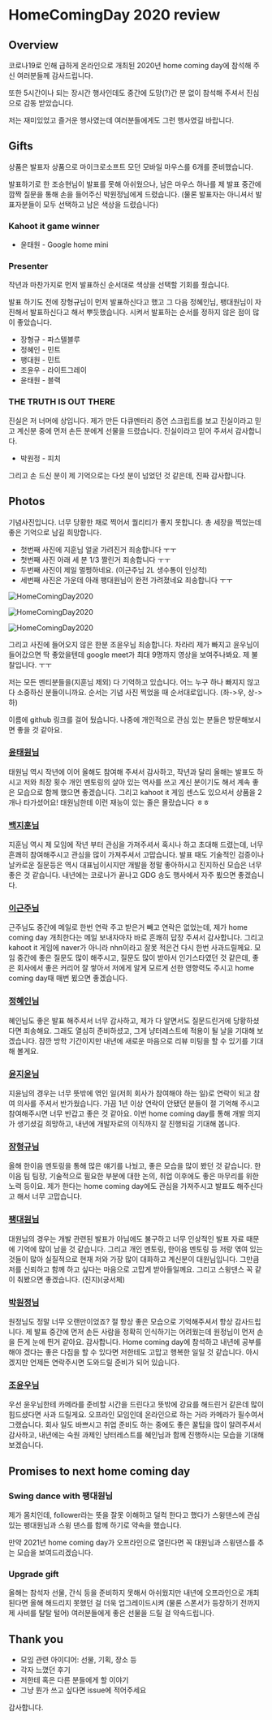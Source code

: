 # HomeComingDay 2020 review

## Overview

코로나19로 인해 급하게 온라인으로 개최된 2020년 home coming day에 참석해 주신 여러분들께 감사드립니다.

또한 5시간이나 되는 장시간 행사인데도 중간에 도망(?)간 분 없이 참석해 주셔서 진심으로 감동 받았습니다.

저는 재미있었고 즐거운 행사였는데 여러분들에게도 그런 행사였길 바랍니다.

## Gifts

상품은 발표자 상품으로 마이크로소프트 모던 모바일 마우스를 6개를 준비했습니다.

발표하기로 한 조승현님이 발표를 못해 아쉬웠으나, 남은 마우스 하나를 제 발표 중간에 깜짝 질문을 통해 손을 들어주신 박원정님에게 드렸습니다. (물론 발표자는 아니셔서 발표자분들이 모두 선택하고 남은 색상을 드렸습니다)

### Kahoot it game winner

- 윤태원 - Google home mini

### Presenter

작년과 마찬가지로 먼저 발표하신 순서대로 색상을 선택할 기회를 줬습니다.

발표 하기도 전에 장형규님이 먼저 발표하신다고 했고 그 다음 정혜인님, 팽대원님이 자진해서 발표하신다고 해서 뿌듯했습니다. 시켜서 발표하는 순서를 정하지 않은 점이 많이 좋았습니다.

- 장형규 - 파스텔블루
- 정혜인 - 민트
- 팽대원 - 민트
- 조윤우 - 라이트그레이
- 윤태원 - 블랙

### THE TRUTH IS OUT THERE

진실은 저 너머에 상입니다. 제가 만든 다큐멘터리 증언 스크립트를 보고 진실이라고 믿고 계신분 중에 먼저 손든 분에게 선물을 드렸습니다. 진실이라고 믿어 주셔서 감사합니다.

- 박원정 - 피치

그리고 손 드신 분이 제 기억으로는 다섯 분이 넘었던 것 같은데, 진짜 감사합니다.

## Photos

기념사진입니다. 너무 당황한 채로 찍어서 퀄리티가 좋지 못합니다. 총 세장을 찍었는데 좋은 기억으로 남길 희망합니다.

- 첫번째 사진에 지훈님 얼굴 가려진거 죄송합니다 ㅜㅜ
- 첫번째 사진 아래 세 분 1/3 짤린거 죄송합니다 ㅜㅜ
- 두번째 사진이 제일 멀쩡하네요. (이근주님 2L 생수통이 인상적)
- 세번째 사진은 가운데 아래 팽대원님이 완전 가려졌네요 죄송합니다 ㅜㅜ

![HomeComingDay2020](HomeComingDay_2020-12-12_01.png)

![HomeComingDay2020](HomeComingDay_2020-12-12_02.png)

![HomeComingDay2020](HomeComingDay_2020-12-12_03.png)

그리고 사진에 들어오지 않은 한분 조윤우님 죄송합니다. 차라리 제가 빠지고 윤우님이 들어갔으면 딱 좋았을텐데 google meet가 최대 9명까지 영상을 보여주나봐요. 제 불찰입니다. ㅜㅜ

저는 모든 멘티분들을(지훈님 제외) 다 기억하고 있습니다. 어느 누구 하나 빠지지 않고 다 소중하신 분들이니까요. 순서는 기념 사진 찍었을 때 순서대로입니다. (좌->우, 상->하)

이름에 github 링크를 걸어 뒀습니다. 나중에 개인적으로 관심 있는 분들은 방문해보시면 좋을 것 같아요.

### [윤태원님](https://github.com/ytw9699)

태원님 역시 작년에 이어 올해도 참여해 주셔서 감사하고, 작년과 달리 올해는 발표도 하시고 저와 최장 횟수 개인 멘토링의 살아 있는 역사를 쓰고 계신 분이기도 해서 계속 좋은 모습으로 함께 했으면 좋겠습니다. 그리고 kahoot it 게임 센스도 있으셔서 상품을 2개나 타가셨어요! 태원님한테 이런 재능이 있는 줄은 몰랐습니다 ㅎㅎ

### [백지훈님](https://github.com/zoops)

지훈님 역시 제 모임에 작년 부터 관심을 가져주셔서 혹시나 하고 초대해 드렸는데, 너무 흔쾌히 참여해주시고 관심을 많이 가져주셔서 고맙습니다. 발표 때도 기술적인 검증이나 날카로운 질문등은 역시 대표님이시지만 개발을 정말 좋아하시고 진지하신 모습은 너무 좋은 것 같습니다. 내년에는 코로나가 끝나고 GDG 송도 행사에서 자주 뵜으면 좋겠습니다.

### [이근주님](https://github.com/GeunJuLEE)

근주님도 중간에 메일로 한번 연락 주고 받은거 빼고 연락은 없었는데, 제가 home coming day 개최한다는 메일 보내자마자 바로 흔쾌히 답장 주셔서 감사합니다. 그리고 kahoot it 게임에 naver가 아니라 nhn이라고 잘못 적은건 다시 한번 사과드릴께요. 모임 중간에 좋은 질문도 많이 해주시고, 질문도 많이 받아서 인기스타였던 것 같은데, 좋은 회사에서 좋은 커리어 잘 쌓아서 저에게 알게 모르게 선한 영향력도 주시고 home coming day때 매번 뵜으면 좋겠습니다.

### [정혜인님](https://github.com/hi-hyein)

혜인님도 좋은 발표 해주셔서 너무 감사하고, 제가 다 알면서도 질문드린거에 당황하셨다면 죄송해요. 그래도 열심히 준비하셨고, 그게 냥터레스트에 적용이 될 날을 기대해 보겠습니다. 잠깐 방학 기간이지만 내년에 새로운 마음으로 리뷰 미팅을 할 수 있기를 기대해 볼게요.

### [윤지윤님](https://github.com/JiyunYun)

지윤님의 경우는 너무 뜻밖에 엮인 일(저희 회사가 참여해야 하는 일)로 연락이 되고 참여 의사를 주셔서 반가웠습니다. 가끔 1년 이상 연락이 안됐던 분들이 절 기억해 주시고 참여해주시면 너무 반갑고 좋은 것 같아요. 이번 home coming day를 통해 개발 의지가 생기셨길 희망하고, 내년에 개발자로의 이직까지 잘 진행되길 기대해 봅니다.

### [장형규님](https://github.com/hqjang)

올해 한이음 멘토링을 통해 많은 얘기를 나눴고, 좋은 모습을 많이 봤던 것 같습니다. 한이음 팀 팀장, 기술적으로 필요한 부분에 대한 논의, 취업 이후에도 좋은 마무리를 위한 노력 등이요. 제가 한다는 home coming day에도 관심을 가져주시고 발표도 해주신다고 해서 너무 고맙습니다.

### [팽대원님](https://github.com/fora22)

대원님의 경우는 개발 관련된 발표가 아님에도 불구하고 너무 인상적인 발표 자료 때문에 기억에 많이 남을 것 같습니다. 그리고 개인 멘토링, 한이음 멘토링 등 저랑 엮여 있는 것들이 많아 실질적으로 현재 저와 가장 많이 대화하고 계신분이 대원님입니다. 그만큼 저를 신뢰하고 함께 하고 싶다는 마음으로 고맙게 받아들일께요. 그리고 스윙댄스 꼭 같이 춰봤으면 좋겠습니다. (진지)(궁서체)

### [박원정님](https://github.com/WonjeongPark)

원정님도 정말 너무 오랜만이었죠? 절 항상 좋은 모습으로 기억해주셔서 항상 감사드립니다. 제 발표 중간에 먼저 손든 사람을 정확히 인식하기는 어려웠는데 원정님이 먼저 손을 든게 눈에 띈거 같아요. 감사합니다. Home coming day에 참석하고 내년에 공부를 해야 겠다는 좋은 다짐을 할 수 있다면 저한테도 고맙고 행복한 일일 것 같습니다. 아시겠지만 언제든 연락주시면 도와드릴 준비가 되어 있습니다.

### [조윤우님](https://github.com/yoonucho)

우선 윤우님한테 카메라를 준비할 시간을 드린다고 뜻밖에 강요를 해드린거 같은데 많이 힘드셨다면 사과 드릴게요. 오프라인 모임인데 온라인으로 하는 거라 카메라가 필수여서 그랬습니다. 회사 일도 바쁘시고 취업 준비도 하는 중에도 좋은 꿀팁을 많이 알려주셔서 감사하고, 내년에는 숙원 과제인 냥터레스트를 혜인님과 함께 진행하시는 모습을 기대해 보겠습니다.

## Promises to next home coming day

### Swing dance with 팽대원님

제가 몸치인데, follower라는 뜻을 잘못 이해하고 덜컥 한다고 했다가 스윙댄스에 관심 있는 팽대원님과 스윙 댄스를 함께 하기로 약속을 했습니다.

만약 2021년 home coming day가 오프라인으로 열린다면 꼭 대원님과 스윙댄스를 추는 모습을 보여드리겠습니다.

### Upgrade gift

올해는 참석자 선물, 간식 등을 준비하지 못해서 아쉬웠지만 내년에 오프라인으로 개최된다면 올해 해드리지 못했던 걸 더욱 업그레이드시켜 (물론 스폰서가 등장하기 전까지 제 사비를 탈탈 털어) 여러분들에게 좋은 선물을 드릴 걸 약속드립니다.

## Thank you

- 모임 관련 아이디어: 선물, 기획, 장소 등
- 각자 느꼈던 후기
- 저한테 혹은 다른 분들에게 할 이야기
- 그냥 뭔가 쓰고 싶다면 issue에 적어주세요

감사합니다.
